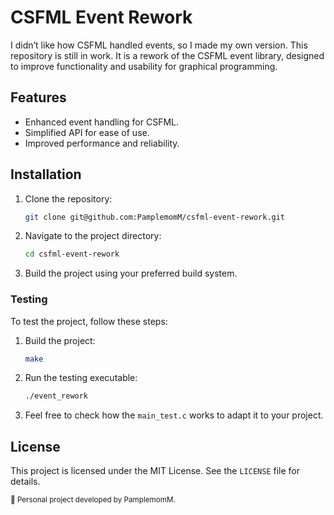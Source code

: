 # CSFML Event Rework

I didn’t like how CSFML handled events, so I made my own version. This repository is still in work.
It is a rework of the CSFML event library, designed to improve functionality and usability for graphical programming.

## Features

- Enhanced event handling for CSFML.
- Simplified API for ease of use.
- Improved performance and reliability.

## Installation

1. Clone the repository:
    ```bash
    git clone git@github.com:PamplemomM/csfml-event-rework.git
    ```
2. Navigate to the project directory:
    ```bash
    cd csfml-event-rework
    ```
3. Build the project using your preferred build system.


### Testing

To test the project, follow these steps:

1. Build the project:
    ```bash
    make
    ```
2. Run the testing executable:
    ```bash
    ./event_rework
    ```
3. Feel free to check how the `main_test.c` works to adapt it to your project.


## License

This project is licensed under the MIT License. See the `LICENSE` file for details.

<sup>📝 Personal project developed by PamplemomM.</sup>